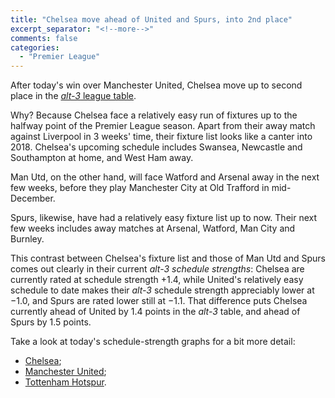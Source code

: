 ```yaml
---
title: "Chelsea move ahead of United and Spurs, into 2nd place"
excerpt_separator: "<!--more-->"
comments: false
categories: 
  - "Premier League"
---
```


After today's win over Manchester United, Chelsea move up to second place
in the 
[*alt-3* league table](/leagues/england-premier-league).

Why? Because Chelsea face a relatively easy run of fixtures up to the 
halfway point of the Premier League season.  Apart from their away match against Liverpool
in 3 weeks' time, their fixture list looks like a canter into 2018.  Chelsea's
upcoming schedule includes Swansea, Newcastle and Southampton at home, and West Ham away.

Man Utd, on the other hand, will face Watford and Arsenal away in the next few weeks, before they play Manchester City at Old Trafford in mid-December.

Spurs, likewise, have had a relatively easy fixture list up to now. Their next
few weeks includes away matches at Arsenal, Watford, 
Man City and Burnley.

This contrast between Chelsea's fixture list and those of Man Utd and Spurs 
comes out clearly in their current *alt-3 schedule strengths*: Chelsea are currently rated at schedule strength +1.4, while
United's relatively easy schedule to date makes their *alt-3* 
schedule strength appreciably lower at &minus;1.0, and Spurs are rated lower 
still at &minus;1.1.
That difference puts Chelsea currently ahead of United by 1.4 points in the
*alt-3* table, and ahead of Spurs by
1.5 points.

Take a look at today's schedule-strength graphs for a bit more detail: 
* [Chelsea](/leagues/england-premier-league/schedule-strength-Che/);
* [Manchester United](/leagues/england-premier-league/schedule-strength-MnU/); 
* [Tottenham Hotspur](/leagues/england-premier-league/schedule-strength-Tot/). 











